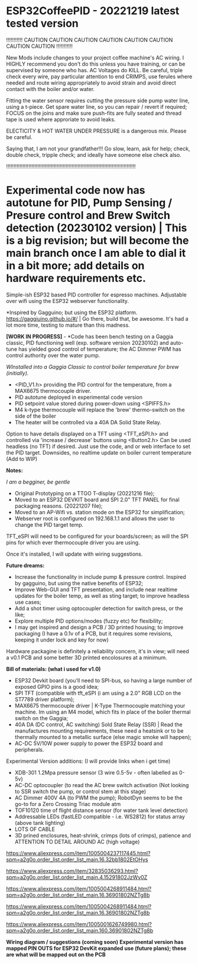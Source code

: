 # ESP32CoffeePID - 20221219 latest tested version

!!!!!!!!!!! CAUTION CAUTION CAUTION CAUTION CAUTION CAUTION CAUTION CAUTION !!!!!!!!!!!

New Mods include changes to your project coffee machine's AC wiring. I HIGHLY recommend you don't do this unless you have training, or can be supervised by someone who has. AC Voltages do KILL. Be careful, triple check every wire, pay particular attention to end CRIMPS, use ferules where needed and route wiring appropriately to avoid strain and avoid direct contact with the boiler and/or water.

Fitting the water sensor requires cutting the pressure side pump water line, using a t-piece. Get spare water line, so you can repair / revert if required; FOCUS on the joins and make sure push-fits are fully seated and thread tape is used where approriate to avoid leaks. 

ELECTICITY & HOT WATER UNDER PRESSURE is a dangerous mix. Please be careful.

Saying that, I am not your grandfather!!! Go slow, learn, ask for help; check, double check, tripple check; and ideally have someone else check also.

!!!!!!!!!!!!!!!!!!!!!!!!!!!!!!!!!!!!!!!!!!!!!!!!!!!!!!!!!!!!!!!!!!!!!!!!!!!!!!!!!!!!!!!

# Experimental code now has autotune for PID, Pump Sensing / Presure control and Brew Switch detection (20230102 version) | This is a big revision; but will become the main branch once I am able to dial it in a bit more; add details on hardware requirements etc.



Simple-ish ESP32 based PID controller for espresso machines. Adjustable over wifi using the ESP32 webserver functionality.

*Inspired by Gagguino; but using the ESP32 platform. https://gaggiuino.github.io/#/ | Go there, build that, be awesome. It's had a lot more time, testing to mature than this madness.


**[WORK IN PROGRESS]** - *Code has been bench testing on a Gaggia classic, PID functioning well (exp. software version 20230102) and auto-tune has yielded good control of temperature; the AC Dimmer PWM has control authority over the water pump.

*WInstalled into a Gaggia Classic to control boiler temperature for brew (initially).*

  - <PID_V1.h> providing the PID control for the temperature, from a MAX6675 thermocouple driver.
  - PID autotune deployed in experimental code version
  - PID setpoint value stored during power-down using <SPIFFS.h>
  - M4 k-type thermocouple will replace the 'brew' thermo-switch on the side of the boiler 
  - The heater will be controlled via a 40A DA Solid State Relay.

Option to have details displayed on a TFT using <TFT_eSPI.h> and controlled via 'increase / decrease' buttons using <Button2.h>
Can be used headless (no TFT) if desired. Just use the code, and or web interface to set the PID target. Downsides, no realtime update on boiler current temperature (Add to WIP)

**Notes:**

*I am a begginer, be gentle*

- Original Prototyping on a TTGO T-display (20221216 file);
- Moved to an ESP32 DEVKIT board and SPI 2.0" TFT PANEL for final packaging reasons. (20221207 file);
- Moved to an AP-Wifi vs. station mode on the ESP32 for simplification;
- Webserver root is configured on 192.168.1.1 and allows the user to change the PID target temp.

TFT_eSPI will need to be configured for your boards/screen; as will the SPI pins for which ever thermocouple driver you are using.

Once it's installed, I will update with wiring suggestions. 

**Future dreams:**

- Increase the functionality in include pump & pressure control. Inspired by gagguino, but using the native benefits of ESP32;
- Improve Web-GUI and TFT presentation, and include near realtime updates for the boiler temp, as well as sting target; to improve headless use cases;
- Add a shot timer using optocoupler detection for switch press, or the like;
- Explore multiple PID options/modes (fuzzy etc) for flexibility;
- I may get inspired and design a PCB / 3D printed housing; to improve packaging (I have a 0.1v of a PCB, but it requires some revisions, keeping it under lock and key for now)

Hardware packagine is definitely a reliability concern, it's in view; will need a v0.1 PCB and some better 3D printed encolosures at a minimum.

**Bill of materials: (what i used for v1.0)**

- ESP32 Devkit board (you'll need to SPI-bus, so having a large number of exposed GPIO pins is a good idea;
- SPI TFT (compatible with tft_eSPI (i am using a 2.0" RGB LCD on the ST7789 driver platform);
- MAX6675 thermocouple driver | K-Type Thermocouple matching your machine. Im using an M4 model, which fits in place of the boiler thermal switch on the Gaggia;
- 40A DA (DC control, AC switching) Sold State Relay (SSR) | Read the manufactures mounting requirements, these need a heatsink or to be thermally mounted to a metallic surface (else magic smoke will happen);
- AC-DC 5V/10W power supply to power the ESP32 board and peripherals.

Experimental Version additions: (I will provide links when i get time)

- XDB-301 1.2Mpa pressure sensor (3 wire 0.5-5v - often labelled as 0-5v)
- AC-DC optocoupler (to read the AC brew switch activation (Not looking to SSR switch the pump, or control stem at this stage)
- AC Dimmer 400V 4A (to PWM the pump); RobotDyn seems to be the go-to for a Zero Crossing Triac module atm
- TOF10120 time of flight distance sensor (for water tank level detection)
- Addressable LEDs (fastLED compatible - i.e. WS2812) for status array (above tank lighting)
- LOTS OF CABLE
- 3D prined enclosures, heat-shrink, crimps (lots of crimps), patience and ATTENTION TO DETAIL AROUND AC (high voltage)


https://www.aliexpress.com/item/1005004237117445.html?spm=a2g0o.order_list.order_list_main.16.32bb1802EtOHys

https://www.aliexpress.com/item/32835036293.html?spm=a2g0o.order_list.order_list_main.4.15291802JzWv0Z

https://www.aliexpress.com/item/1005004268911484.html?spm=a2g0o.order_list.order_list_main.16.36901802NZTg8b

https://www.aliexpress.com/item/1005004268911484.html?spm=a2g0o.order_list.order_list_main.16.36901802NZTg8b

https://www.aliexpress.com/item/1005001626749980.html?spm=a2g0o.order_list.order_list_main.160.36901802NZTg8b


**Wiring diagram / suggestions (coming soon)**
**Experimental version has mapped PIN OUTS for ESP32 DevKit expanded use (future plans); these are what will be mapped out on the PCB**
